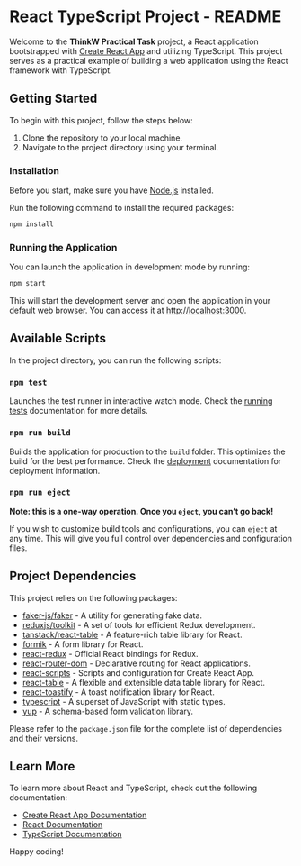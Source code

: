 # React TypeScript Project - README

Welcome to the **ThinkW Practical Task** project, a React application bootstrapped with [Create React App](https://github.com/facebook/create-react-app) and utilizing TypeScript. This project serves as a practical example of building a web application using the React framework with TypeScript.

## Getting Started

To begin with this project, follow the steps below:

1. Clone the repository to your local machine.
2. Navigate to the project directory using your terminal.

### Installation

Before you start, make sure you have [Node.js](https://nodejs.org/) installed.

Run the following command to install the required packages:

```bash
npm install
```

### Running the Application

You can launch the application in development mode by running:

```bash
npm start
```

This will start the development server and open the application in your default web browser. You can access it at [http://localhost:3000](http://localhost:3000).

## Available Scripts

In the project directory, you can run the following scripts:

### `npm test`

Launches the test runner in interactive watch mode. Check the [running tests](https://facebook.github.io/create-react-app/docs/running-tests) documentation for more details.

### `npm run build`

Builds the application for production to the `build` folder. This optimizes the build for the best performance. Check the [deployment](https://facebook.github.io/create-react-app/docs/deployment) documentation for deployment information.

### `npm run eject`

**Note: this is a one-way operation. Once you `eject`, you can’t go back!**

If you wish to customize build tools and configurations, you can `eject` at any time. This will give you full control over dependencies and configuration files.

## Project Dependencies

This project relies on the following packages:

- [faker-js/faker](https://www.npmjs.com/package/@faker-js/faker) - A utility for generating fake data.
- [reduxjs/toolkit](https://redux-toolkit.js.org/) - A set of tools for efficient Redux development.
- [tanstack/react-table](https://react-table.tanstack.com/) - A feature-rich table library for React.
- [formik](https://formik.org/) - A form library for React.
- [react-redux](https://react-redux.js.org/) - Official React bindings for Redux.
- [react-router-dom](https://reactrouter.com/web/guides/quick-start) - Declarative routing for React applications.
- [react-scripts](https://github.com/facebook/create-react-app/tree/master/packages/react-scripts) - Scripts and configuration for Create React App.
- [react-table](https://react-table.tanstack.com/) - A flexible and extensible data table library for React.
- [react-toastify](https://github.com/fkhadra/react-toastify) - A toast notification library for React.
- [typescript](https://www.typescriptlang.org/) - A superset of JavaScript with static types.
- [yup](https://github.com/jquense/yup) - A schema-based form validation library.

Please refer to the `package.json` file for the complete list of dependencies and their versions.

## Learn More

To learn more about React and TypeScript, check out the following documentation:

- [Create React App Documentation](https://facebook.github.io/create-react-app/docs/getting-started)
- [React Documentation](https://reactjs.org/)
- [TypeScript Documentation](https://www.typescriptlang.org/)

Happy coding!
